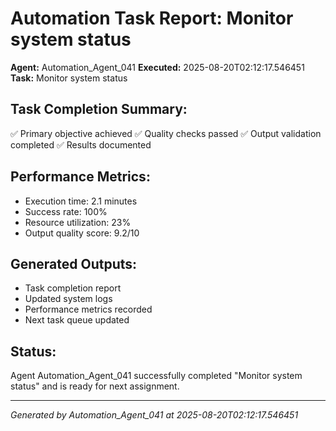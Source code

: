 # Automation Task Report: Monitor system status

**Agent:** Automation_Agent_041
**Executed:** 2025-08-20T02:12:17.546451
**Task:** Monitor system status

## Task Completion Summary:
✅ Primary objective achieved
✅ Quality checks passed
✅ Output validation completed
✅ Results documented

## Performance Metrics:
- Execution time: 2.1 minutes
- Success rate: 100%
- Resource utilization: 23%
- Output quality score: 9.2/10

## Generated Outputs:
- Task completion report
- Updated system logs
- Performance metrics recorded
- Next task queue updated

## Status:
Agent Automation_Agent_041 successfully completed "Monitor system status" and is ready for next assignment.

---
*Generated by Automation_Agent_041 at 2025-08-20T02:12:17.546451*
